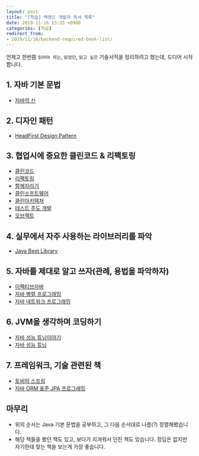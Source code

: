 ```yaml
---
layout: post
title: "[학습] 백엔드 개발자 독서 목록"
date: 2019-11-16 13:33 +0900
categories: [학습]
redirect_from: 
- 2019/11/16/backend-required-book-list/
---
```


언제고 한번쯤 `읽어야 하는`, `읽었던`, `읽고 싶은` 기술서적을 정리하려고 했는데, 드디어 시작합니다. 


## 1. 자바 기본 문법
- [자바의 신](http://www.yes24.com/Product/Goods/42643850?scode=032&OzSrank=1)

## 2. 디자인 패턴
- [HeadFirst Design Pattern](http://www.yes24.com/Product/Goods/1778966?Acode=101)

## 3. 협업시에 중요한 클린코드 & 리팩토링
- [클린코드](http://www.yes24.com/Product/Goods/11681152?scode=032&OzSrank=1)
- [리팩토링](http://www.yes24.com/Product/Goods/7951038?scode=032&OzSrank=9)
- [함께자라기](http://www.yes24.com/Product/Goods/67350256?scode=032&OzSrank=1)
- [클린소프트웨어](http://www.yes24.com/Product/Goods/39497990?Acode=101)
- [클린아키텍쳐](http://www.yes24.com/Product/Goods/77283734?scode=032&OzSrank=1)
- [테스트 주도 개발](http://www.yes24.com/Product/Goods/12246033?scode=032&OzSrank=1)
- [오브젝트](http://www.yes24.com/Product/Goods/74219491?scode=032&OzSrank=1)

## 4. 실무에서 자주 사용하는 라이브러리를 파악
- [Java Best Library](https://dzone.com/articles/20-useful-open-source-libraries-for-java-programme)

## 5. 자바를 제대로 알고 쓰자(관례, 용법을 파악하자)
- [이펙티브자바](http://www.yes24.com/Product/Goods/65551284?scode=032&OzSrank=1)
- [자바 병렬 프로그래밍](http://www.yes24.com/Product/Goods/3015162?Acode=101)
- [자바 네트워크 프로그래밍](http://www.yes24.com/Product/Goods/14832208?scode=032&OzSrank=1)

## 6. JVM을 생각하며 코딩하기
- [자바 성능 튜닝이야기](http://www.yes24.com/Product/Goods/11261731?Acode=101)
- [자바 성능 튜닝](http://www.yes24.com/Product/Goods/24848833?scode=032&OzSrank=1)

## 7. 프레임워크, 기술 관련된 책
- [토비의 스프링](http://www.yes24.com/Product/Goods/67350256?scode=032&OzSrank=1)
- [자바 ORM 표준 JPA 프로그래밍](http://www.yes24.com/Product/Goods/19040233?scode=032&OzSrank=1)

## 마무리
- 위의 순서는 Java 기본 문법을 공부하고, 그 다음 순서대로 나름(?) 정렬해봤습니다. 
- 해당 책들을 봤던 책도 있고, 보다가 지겨워서 던진 책도 있습니다. 정답은 없지만 자기한테 맞는 책을 보는게 가장 좋습니다.